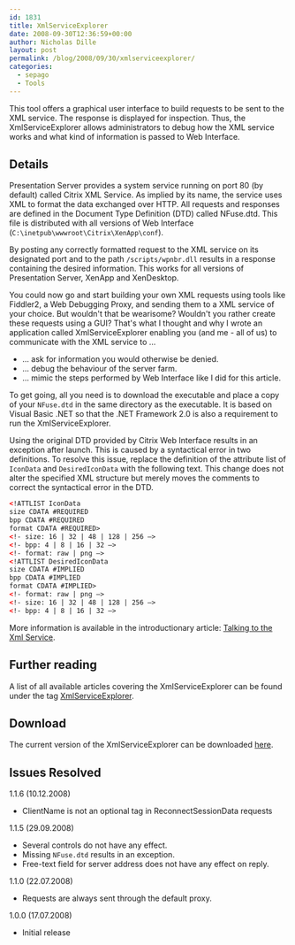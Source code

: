 ```yaml
---
id: 1831
title: XmlServiceExplorer
date: 2008-09-30T12:36:59+00:00
author: Nicholas Dille
layout: post
permalink: /blog/2008/09/30/xmlserviceexplorer/
categories:
  - sepago
  - Tools
---
```

This tool offers a graphical user interface to build requests to be sent to the XML service. The response is displayed for inspection. Thus, the XmlServiceExplorer allows administrators to debug how the XML service works and what kind of information is passed to Web Interface.

<!--more-->

## Details

Presentation Server provides a system service running on port 80 (by default) called Citrix XML Service. As implied by its name, the service uses XML to format the data exchanged over HTTP. All requests and responses are defined in the Document Type Definition (DTD) called NFuse.dtd. This file is distributed with all versions of Web Interface (`C:\inetpub\wwwroot\Citrix\XenApp\conf`).

By posting any correctly formatted request to the XML service on its designated port and to the path `/scripts/wpnbr.dll` results in a response containing the desired information. This works for all versions of Presentation Server, XenApp and XenDesktop.

You could now go and start building your own XML requests using tools like Fiddler2, a Web Debugging Proxy, and sending them to a XML service of your choice. But wouldn't that be wearisome? Wouldn't you rather create these requests using a GUI? That's what I thought and why I wrote an application called XmlServiceExplorer enabling you (and me - all of us) to communicate with the XML service to ...

  * ... ask for information you would otherwise be denied.
  * ... debug the behaviour of the server farm.
  * ... mimic the steps performed by Web Interface like I did for this article.

To get going, all you need is to download the executable and place a copy of your `NFuse.dtd` in the same directory as the executable. It is based on Visual Basic .NET so that the .NET Framework 2.0 is also a requirement to run the XmlServiceExplorer.

Using the original DTD provided by Citrix Web Interface results in an exception after launch. This is caused by a syntactical error in two definitions. To resolve this issue, replace the definition of the attribute list of `IconData` and `DesiredIconData` with the following text. This change does not alter the specified XML structure but merely moves the comments to correct the syntactical error in the DTD.

```xml
<!ATTLIST IconData
size CDATA #REQUIRED
bpp CDATA #REQUIRED
format CDATA #REQUIRED>
<!- size: 16 | 32 | 48 | 128 | 256 –>
<!- bpp: 4 | 8 | 16 | 32 –>
<!- format: raw | png –>
<!ATTLIST DesiredIconData
size CDATA #IMPLIED
bpp CDATA #IMPLIED
format CDATA #IMPLIED>
<!- format: raw | png –>
<!- size: 16 | 32 | 48 | 128 | 256 –>
<!- bpp: 4 | 8 | 16 | 32 –>
```

More information is available in the introductionary article: [Talking to the Xml Service](/blog/2008/07/17/talking-to-the-xml-service-update).

## Further reading

A list of all available articles covering the XmlServiceExplorer can be found under the tag [XmlServiceExplorer](/blog/tags#xmlserviceexplorer/).

## Download

The current version of the XmlServiceExplorer can be downloaded [here](/media/2008/07/XmlServiceExplorer.zip).

## Issues Resolved

1.1.6 (10.12.2008)

  * ClientName is not an optional tag in ReconnectSessionData requests

1.1.5 (29.09.2008)

  * Several controls do not have any effect.
  * Missing `NFuse.dtd` results in an exception.
  * Free-text field for server address does not have any effect on reply.

1.1.0 (22.07.2008)

  * Requests are always sent through the default proxy.

1.0.0 (17.07.2008)

  * Initial release

